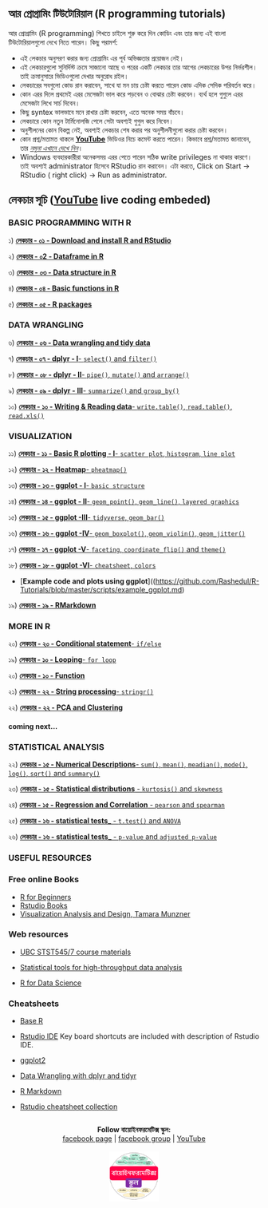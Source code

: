 ## আর প্রোগ্রামিং টিউটোরিয়াল (R programming tutorials)

আর প্রোগ্রামিং (R programming) শিখতে চাইলে শুরু করে দিন কোডিং এবং তার জন্য এই বাংলা টিউটোরিয়ালগুলো দেখে নিতে পারেন। কিছু পরামর্শ: 

- এই লেকচার অনুসরণ করার জন্য প্রোগ্রামিং এর পূর্ব অভিজ্ঞতার প্রয়োজন নেই। 
- এই লেকচারগুলো সুনির্দিস্ট ক্রমে সাজানো আছে ও পরের একটি লেকচার তার আগের লেকচারের উপর নির্ভরশীল। তাই ক্রমানুসারে ভিডিওগুলো দেখার অনুরোধ রইল। 
- লেকচারের সবগুলো কোড রান করাবেন, সাথে যা মন চায় চেষ্টা করতে পারেন কোড এদিক সেদিক পরিবর্তন করে। 
- কোন এরর দিলে প্রথমেই এরর মেসেজটা ভাল করে পড়বেন ও বোঝার চেষ্টা করবেন। ব্যর্থ হলে গুগুলে এরর মেসেজটা লিখে সার্চ দিবেন। 
- কিছু syntex ভালভাবে মনে রাখার চেষ্টা করবেন, এতে অনেক সময় বাঁচবে। 
- লেকচারে কোন নতুন টার্মিনোলজি পেলে সেটা অবশ্যই গুগুল করে নিবেন। 
- অনুশীলনের কোন বিকল্প নেই, অবশ্যই লেকচার শেষ করার পর অনুশীলনীগুলো করার চেষ্টা করবেন। 
- কোন প্রশ্ন/মতামত থাকলে [__YouTube__](https://www.youtube.com/channel/UCm-8CdrvGi2SjLEOUSCztIg?view_as=subscriber) ভিডিওর নিচে কমেন্ট করতে পারেন। কিভাবে প্রশ্ন/মতামত জানাবেন, তার [_নমুনা এখানে দেখে নিন_](https://github.com/Rashedul/R-Tutorials/blob/master/files/AskQuestion.md)। 
- Windows ব্যবহারকারীরা অনেকসময় এরর পেতে পারেন সঠিক write privileges না থাকার কারণে। তাই অবশ্যই administrator হিসেবে RStudio রান করাবেন। এটা করতে, Click on Start -> RStudio ( right click) -> Run as administrator.


## লেকচার  সূচি ([__YouTube__](https://www.youtube.com/watch?v=lafxMD71tDo&list=PLwFiXZvdEO5IV9crcJBsJWHETYQpU68QM) live coding embeded)

### BASIC PROGRAMMING WITH R

১)  [__লেকচার - ০১ - Download and install R and RStudio__](https://github.com/Rashedul/R-Tutorials/blob/master/files/Lec-01.md)


২)  [__লেকচার - ০2 - Dataframe in R__](https://github.com/Rashedul/R-Tutorials/blob/master/files/Lec-02.md)

৩)  [__লেকচার - ০৩ - Data structure in R__](https://github.com/Rashedul/R-Tutorials/blob/master/files/Lec-03.md)

৪)  [__লেকচার - ০৪ - Basic functions in R__](https://github.com/Rashedul/R-Tutorials/blob/master/files/Lec-04.md)

৫)  [__লেকচার - ০৫ - R packages__](https://github.com/Rashedul/R-Tutorials/blob/master/files/Lec-05.md)

### DATA WRANGLING

৬)  [__লেকচার - ০৬ - Data wrangling and tidy data__](https://github.com/Rashedul/R-Tutorials/blob/master/files/Lec-06.md)

৭)  [__লেকচার - ০৭ - dplyr - I__- `select()` and `filter()`](https://github.com/Rashedul/R-Tutorials/blob/master/files/Lec-07.md)


৮)  [__লেকচার - ০৮ - dplyr - II__- `pipe()`, `mutate()` and `arrange()`](https://github.com/Rashedul/R-Tutorials/blob/master/files/Lec-08.md)

৯)  [__লেকচার - ০৯ - dplyr - III__-  `summarize()` and `group_by()`](https://github.com/Rashedul/R-Tutorials/blob/master/files/Lec-09.md)

১০)  [__লেকচার - ১০ - Writing & Reading data__- `write.table()`, `read.table()`, `read.xls()`](https://github.com/Rashedul/R-Tutorials/blob/master/files/Lec-10.md)


### VISUALIZATION

১১)  [__লেকচার - ১১ - Basic R plotting - I__- `scatter plot`, `histogram`, `line plot`](https://github.com/Rashedul/R-Tutorials/blob/master/files/Lec-11.md)

১২)  [__লেকচার - ১২ - Heatmap__- `pheatmap()`](https://github.com/Rashedul/R-Tutorials/blob/master/files/Lec-12.md)

১৩)  [__লেকচার - ১৩ - ggplot - I__- `basic structure`](https://github.com/Rashedul/R-Tutorials/blob/master/files/Lec-13.md)

১৪)  [__লেকচার - ১৪ - ggplot - II__- `geom_point()`, `geom_line()`, `layered graphics`](https://github.com/Rashedul/R-Tutorials/blob/master/files/Lec-14.md)

১৫)  [__লেকচার - ১৫ - ggplot -III__- `tidyverse`, `geom_bar()`](https://github.com/Rashedul/R-Tutorials/blob/master/files/Lec-15.md)

১৬)  [__লেকচার - ১৬ - ggplot -IV__- `geom_boxplot()`, `geom_violin()`, `geom_jitter()`](https://github.com/Rashedul/R-Tutorials/blob/master/files/Lec-16.md)

১৭)  [__লেকচার - ১৭ - ggplot -V__-  `faceting`, `coordinate_flip()` and `theme()`](https://github.com/Rashedul/R-Tutorials/blob/master/files/Lec-17.md)

১৮)  [__লেকচার - ১৮ - ggplot -VI__-  `cheatsheet`, `colors`](https://github.com/Rashedul/R-Tutorials/blob/master/files/Lec-18.md)

 - [__Example code and plots using ggplot__]((https://github.com/Rashedul/R-Tutorials/blob/master/scripts/example_ggplot.md)

১৯)  [__লেকচার - ১৯ - RMarkdown__](https://github.com/Rashedul/R-Tutorials/blob/master/files/RMarkdown_lecture.md)


### MORE IN R 

২০)  [__লেকচার - ২০ - Conditional statement__- `if/else`](https://github.com/Rashedul/R-Tutorials/blob/master/files/Lec-20.md)

১৯)  [__লেকচার - ১০ - Looping__- `for loop`](https://github.com/Rashedul/R-Tutorials/blob/master/files/RMarkdown_lecture.md)

২০)  [__লেকচার - ১০ - Function__](https://github.com/Rashedul/R-Tutorials/blob/master/files/RMarkdown_lecture.md)

২১)  [__লেকচার - ২২ - String processing__-  `stringr()`](https://github.com/Rashedul/R-Tutorials/blob/master/files/Lec-14.md)

২২)  [__লেকচার - ২২ - PCA and Clustering__](https://github.com/Rashedul/R-Tutorials/blob/master/files/Lec-.md)



#### coming next...


### STATISTICAL ANALYSIS

২২)  [__লেকচার - ১৫ - Numerical Descriptions__- `sum()`, `mean()`, `meadian()`, `mode()`, `log()`, `sqrt()` and `summary()`](https://github.com/Rashedul/R-Tutorials/blob/master/files/Lec-15.md)

২৩)  [__লেকচার - ১৫ - Statistical distributions__ - `kurtosis()` and `skewness`](https://github.com/Rashedul/R-Tutorials/blob/master/files/Lec-15.md)

২৪)  [__লেকচার - ১৫ - Regression and Correlation__ - `pearson` and `spearman`](https://github.com/Rashedul/R-Tutorials/blob/master/files/Lec-15.md)

২৫)  [__লেকচার - ১৬ - statistical tests___ - `t.test()` and `ANOVA`](https://github.com/Rashedul/R-Tutorials/blob/master/files/Lec-16.md)

২৬)  [__লেকচার - ১৬ - statistical tests___ - `p-value` and `adjusted p-value`](https://github.com/Rashedul/R-Tutorials/blob/master/files/Lec-16.md)


### USEFUL RESOURCES


### Free online Books

- [R for Beginners](https://cran.r-project.org/doc/contrib/Paradis-rdebuts_en.pdf)
- [Rstudio Books](https://www.rstudio.com/resources/training/books/)
- [Visualization Analysis and Design, Tamara Munzner](https://www.cs.ubc.ca/~tmm/vadbook/)


### Web resources

- [UBC STST545/7 course materials](http://stat545.com/Classroom/)

- [Statistical tools for high-throughput data analysis](http://www.sthda.com/english/)

- [R for Data Science](https://r4ds.had.co.nz/)


### Cheatsheets

- [Base R](https://www.rstudio.com/wp-content/uploads/2016/05/base-r.pdf)

- [Rstudio IDE](https://www.rstudio.com/wp-content/uploads/2016/01/rstudio-IDE-cheatsheet.pdf) Key board shortcuts are included with description of Rstudio IDE.

- [ggplot2](https://www.rstudio.com/wp-content/uploads/2015/03/ggplot2-cheatsheet.pdf)

- [Data Wrangling with dplyr and tidyr](https://www.rstudio.com/wp-content/uploads/2015/02/data-wrangling-cheatsheet.pdf)

- [R Markdown](https://www.rstudio.com/wp-content/uploads/2015/02/rmarkdown-cheatsheet.pdf)

- [Rstudio cheatsheet collection](https://www.rstudio.com/resources/cheatsheets/)


## 

##




<p align="center">
  <b>Follow বায়োইনফরমেটিক্স স্কুল:</b><br>
  <a href="https://www.facebook.com/%E0%A6%AC%E0%A6%BE%E0%A6%AF%E0%A6%BC%E0%A7%8B%E0%A6%87%E0%A6%A8%E0%A6%AB%E0%A6%B0%E0%A6%AE%E0%A7%87%E0%A6%9F%E0%A6%BF%E0%A6%95%E0%A7%8D%E0%A6%B8-%E0%A6%B8%E0%A7%8D%E0%A6%95%E0%A7%81%E0%A6%B2-575599666193690/">facebook page</a> |
  <a href="https://www.facebook.com/groups/390262838074549/">facebook group</a> |
  <a href="https://www.youtube.com/channel/UCm-8CdrvGi2SjLEOUSCztIg?view_as=subscriber">YouTube</a>
  <br><br>
  <img src="./files/logo.png" height="100" width="100">
</p>


